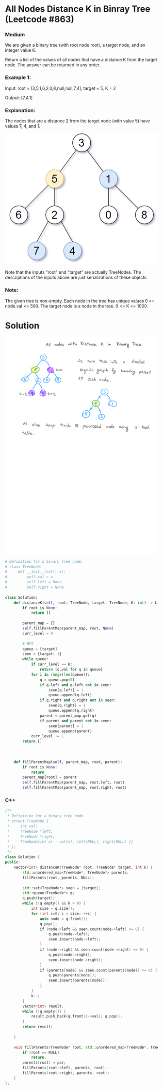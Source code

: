All Nodes Distance K in Binray Tree (Leetcode #863)
===============================
### Medium
We are given a binary tree (with root node root), a target node, and an integer value K.

Return a list of the values of all nodes that have a distance K from the target node.  The answer can be returned in any order.

### Example 1:
Input: root = [3,5,1,6,2,0,8,null,null,7,4], target = 5, K = 2

Output: [7,4,1]

### Explanation:
The nodes that are a distance 2 from the target node (with value 5)
have values 7, 4, and 1.

![example](images/image0005.png)

Note that the inputs "root" and "target" are actually TreeNodes.
The descriptions of the inputs above are just serializations of these objects.


### Note:

The given tree is non-empty.
Each node in the tree has unique values 0 <= node.val <= 500.
The target node is a node in the tree.
0 <= K <= 1000.

Solution
========
![explanation](images/image0006.png)

```python
# Definition for a binary tree node.
# class TreeNode:
#     def __init__(self, x):
#         self.val = x
#         self.left = None
#         self.right = None

class Solution:
    def distanceK(self, root: TreeNode, target: TreeNode, K: int) -> List[int]:
        if root is None:
            return []

        parent_map = {}
        self.fillParentMap(parent_map, root, None)
        curr_level = 0

        # BFS
        queue = [target]
        seen = {target: 1}
        while queue:
            if curr_level == K:
                return [q.val for q in queue]
            for i in range(len(queue)):
                q = queue.pop(0)
                if q.left and q.left not in seen:
                    seen[q.left] = 1
                    queue.append(q.left)
                if q.right and q.right not in seen:
                    seen[q.right] = 1
                    queue.append(q.right)
                parent = parent_map.get(q)
                if parent and parent not in seen:
                    seen[parent] = 1
                    queue.append(parent)
            curr_level += 1
        return []



    def fillParentMap(self, parent_map, root, parent):
        if root is None:
            return
        parent_map[root] = parent
        self.fillParentMap(parent_map, root.left, root)
        self.fillParentMap(parent_map, root.right, root)

```
### **C++**
```c++
/**
 * Definition for a binary tree node.
 * struct TreeNode {
 *     int val;
 *     TreeNode *left;
 *     TreeNode *right;
 *     TreeNode(int x) : val(x), left(NULL), right(NULL) {}
 * };
 */
class Solution {
public:
    vector<int> distanceK(TreeNode* root, TreeNode* target, int k) {
        std::unordered_map<TreeNode*, TreeNode*> parents;
        fillParents(root, parents, NULL);
        
        std::set<TreeNode*> seen = {target};
        std::queue<TreeNode*> q;
        q.push(target);
        while (!q.empty() && k > 0) {
            int size = q.size();
            for (int i=0; i < size; ++i) {
                auto node = q.front();
                q.pop();
                if (node->left && seen.count(node->left) <= 0) {
                    q.push(node->left);
                    seen.insert(node->left);
                }
                if (node->right && seen.count(node->right) <= 0) {
                    q.push(node->right);
                    seen.insert(node->right);
                }
                if (parents[node] && seen.count(parents[node]) <= 0) {
                    q.push(parents[node]);
                    seen.insert(parents[node]);
                }
            }
            k--;
        }
        vector<int> result;
        while (!q.empty()) {
            result.push_back(q.front()->val); q.pop();
        }
        return result;
        
    }
    
    void fillParents(TreeNode* root, std::unordered_map<TreeNode*, TreeNode*> &parents, TreeNode* par) {
        if (root == NULL)
            return;
        parents[root] = par;
        fillParents(root->left, parents, root);
        fillParents(root->right, parents, root);
    }
};
```
